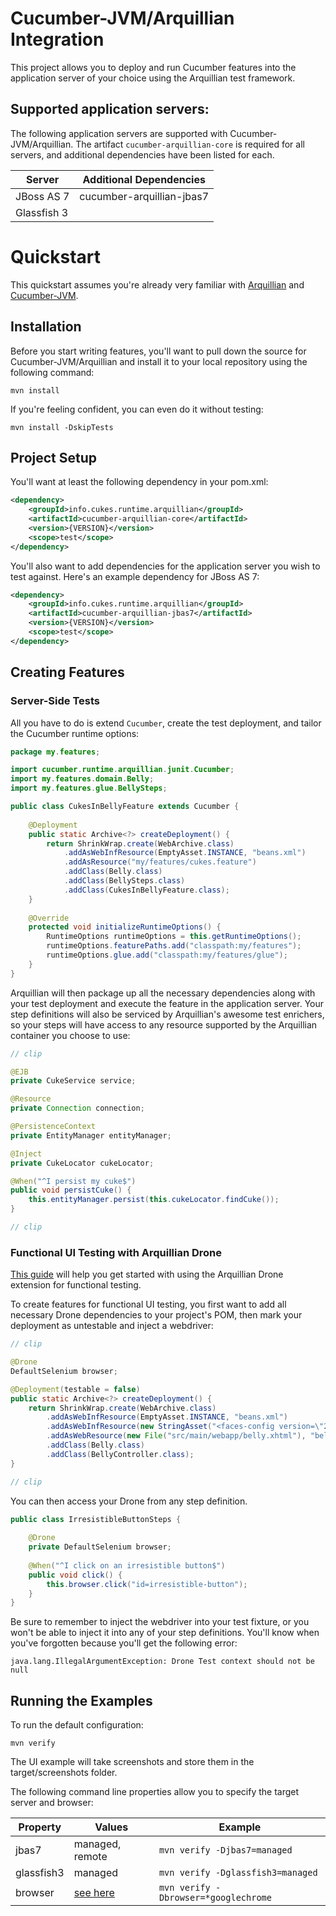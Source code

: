 Cucumber-JVM/Arquillian Integration
===================================

This project allows you to deploy and run Cucumber features into the
application server of your choice using the Arquillian test framework.

## Supported application servers:

The following application servers are supported with Cucumber-JVM/Arquillian.
The artifact ```cucumber-arquillian-core``` is required for all servers, and
additional dependencies have been listed for each.

| Server      | Additional Dependencies   |
|-------------|---------------------------|
| JBoss AS 7  | cucumber-arquillian-jbas7 |
| Glassfish 3 |                           |

# Quickstart

This quickstart assumes you're already very familiar with [Arquillian](http://www.arquillian.org/)
and [Cucumber-JVM](http://www.github.com/cucumber/cucumber-jvm).

## Installation

Before you start writing features, you'll want to pull down the source for
Cucumber-JVM/Arquillian and install it to your local repository using the
following command:

```mvn install```

If you're feeling confident, you can even do it without testing:

```mvn install -DskipTests```

## Project Setup

You'll want at least the following dependency in your pom.xml:

```xml
<dependency>
    <groupId>info.cukes.runtime.arquillian</groupId>
    <artifactId>cucumber-arquillian-core</artifactId>
    <version>{VERSION}</version>
    <scope>test</scope>
</dependency>
```

You'll also want to add dependencies for the application server you wish to
test against. Here's an example dependency for JBoss AS 7:

```xml
<dependency>
    <groupId>info.cukes.runtime.arquillian</groupId>
    <artifactId>cucumber-arquillian-jbas7</artifactId>
    <version>{VERSION}</version>
    <scope>test</scope>
</dependency>
```

## Creating Features

### Server-Side Tests

All you have to do is extend ```Cucumber```, create the test deployment, and
tailor the Cucumber runtime options:

```java
package my.features;

import cucumber.runtime.arquillian.junit.Cucumber;
import my.features.domain.Belly;
import my.features.glue.BellySteps;

public class CukesInBellyFeature extends Cucumber {
    
    @Deployment
    public static Archive<?> createDeployment() {
        return ShrinkWrap.create(WebArchive.class)
            .addAsWebInfResource(EmptyAsset.INSTANCE, "beans.xml")
            .addAsResource("my/features/cukes.feature")
            .addClass(Belly.class)
            .addClass(BellySteps.class)
            .addClass(CukesInBellyFeature.class);
    }
    
    @Override
    protected void initializeRuntimeOptions() {
        RuntimeOptions runtimeOptions = this.getRuntimeOptions();
        runtimeOptions.featurePaths.add("classpath:my/features");
        runtimeOptions.glue.add("classpath:my/features/glue");
    }
}
```

Arquillian will then package up all the necessary dependencies along with your
test deployment and execute the feature in the application server. Your step
definitions will also be serviced by Arquillian's awesome test enrichers, so
your steps will have access to any resource supported by the Arquillian
container you choose to use:

```java
// clip

@EJB
private CukeService service;

@Resource
private Connection connection;

@PersistenceContext
private EntityManager entityManager;

@Inject
private CukeLocator cukeLocator;

@When("^I persist my cuke$")
public void persistCuke() {
    this.entityManager.persist(this.cukeLocator.findCuke());
}

// clip
``` 

### Functional UI Testing with Arquillian Drone

[This guide](http://arquillian.org/guides/functional_testing_using_drone/) will
help you get started with using the Arquillian Drone extension for functional
testing.

To create features for functional UI testing, you first want to add all
necessary Drone dependencies to your project's POM, then mark your deployment
as untestable and inject a webdriver:

```java
// clip

@Drone
DefaultSelenium browser;

@Deployment(testable = false)
public static Archive<?> createDeployment() {
    return ShrinkWrap.create(WebArchive.class)
        .addAsWebInfResource(EmptyAsset.INSTANCE, "beans.xml")
        .addAsWebInfResource(new StringAsset("<faces-config version=\"2.0\"/>"), "faces-config.xml")
        .addAsWebResource(new File("src/main/webapp/belly.xhtml"), "belly.xhtml")
        .addClass(Belly.class)
        .addClass(BellyController.class);
}

// clip
```

You can then access your Drone from any step definition.

```java
public class IrresistibleButtonSteps {
    
    @Drone
    private DefaultSelenium browser;
    
    @When("^I click on an irresistible button$")
    public void click() {
        this.browser.click("id=irresistible-button");
    }
}
```

Be sure to remember to inject the webdriver into your test fixture, or you
won't be able to inject it into any of your step definitions. You'll know when
you've forgotten because you'll get the following error:

```java.lang.IllegalArgumentException: Drone Test context should not be null```

## Running the Examples

To run the default configuration:

```mvn verify```

The UI example will take screenshots and store them in the target/screenshots
folder.

The following command line properties allow you to specify the target server
and browser:

| Property | Values | Example |
|----------|--------|---------|
| jbas7 | managed, remote | ```mvn verify -Djbas7=managed``` |
| glassfish3 | managed | ```mvn verify -Dglassfish3=managed``` |
| browser | [see here](http://stackoverflow.com/questions/2569977/list-of-selenium-rc-browser-launchers) | ```mvn verify -Dbrowser=*googlechrome``` |
